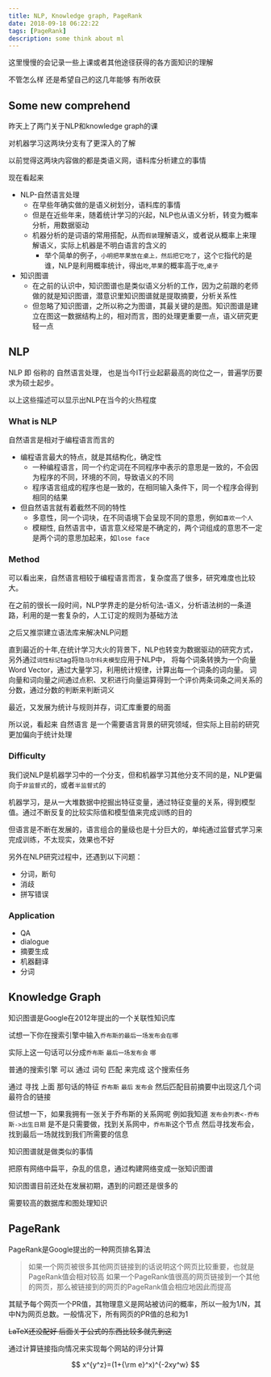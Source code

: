 ```yaml
---
title: NLP, Knowledge graph, PageRank
date: 2018-09-18 06:22:22
tags: [PageRank]
description: some think about ml
---
```


这里慢慢的会记录一些上课或者其他途径获得的各方面知识的理解

不管怎么样 还是希望自己的这几年能够 有所收获

## Some new comprehend

昨天上了两门关于NLP和knowledge graph的课

对机器学习这两块分支有了更深入的了解

以前觉得这两块内容做的都是类语义网，语料库分析建立的事情

现在看起来
* NLP-自然语言处理
  - 在早些年确实做的是语义树划分，语料库的事情
  - 但是在近些年来，随着统计学习的兴起，NLP也从语义分析，转变为概率分析，用数据驱动
  - 机器分析的是词语的常用搭配，从而`假装`理解语义，或者说从概率上来理解语义，实际上机器是不明白语言的含义的
    * 举个简单的例子，`小明把苹果放在桌上，然后把它吃了`，这个`它`指代的是谁，NLP是利用概率统计，得出`吃`,`苹果`的概率高于`吃`,`桌子`
* 知识图谱
  - 在之前的认识中，知识图谱也是类似语义分析的工作，因为之前跟的老师做的就是知识图谱，潜意识里知识图谱就是提取摘要，分析关系性
  - 但忽略了知识图谱，之所以称之为图谱，其最关键的是图。知识图谱是建立在图这一数据结构上的，相对而言，图的处理更重要一点，语义研究更轻一点


## NLP

NLP 即 俗称的 自然语言处理， 也是当今IT行业起薪最高的岗位之一，普遍学历要求为硕士起步。

以上这些描述可以显示出NLP在当今的火热程度

### What is NLP
自然语言是相对于编程语言而言的
* 编程语言最大的特点，就是其结构化，确定性
  - 一种编程语言，同一个约定词在不同程序中表示的意思是一致的，不会因为程序的不同，环境的不同，导致语义的不同
  - 程序语言组成的程序也是一致的，在相同输入条件下，同一个程序会得到相同的结果
* 但自然语言就有着截然不同的特性
  - 多意性，同一个词块，在不同语境下会呈现不同的意思，例如`喜欢一个人`
  - 模糊性, 自然语言中，语言意义经常是不确定的，两个词组成的意思不一定是两个词的意思加起来，如`lose face`

### Method
可以看出来，自然语言相较于编程语言而言，复杂度高了很多，研究难度也比较大。

在之前的很长一段时间，NLP学界走的是分析句法-语义，分析语法树的一条道路，利用的是一套复杂的，人工订定的规则为基础方法

之后又推崇建立语法库来解决NLP问题

直到最近的十年,在统计学习大火的背景下，NLP也转变为数据驱动的研究方式，另外通过`词性标记`tag将`隐马尔科夫模型`应用于NLP中，
将每个词条转换为一个向量Word Vector，通过大量学习，利用统计规律，计算出每一个词条的词向量。
词向量和词向量之间通过点积、叉积进行向量运算得到一个评价两条词条之间关系的分数，通过分数的判断来判断词义

最近，又发展为统计与规则并存，词汇库重要的局面

所以说，看起来 自然语言 是一个需要语言背景的研究领域，但实际上目前的研究更加偏向于统计处理

### Difficulty

我们说NLP是机器学习中的一个分支，但和机器学习其他分支不同的是，NLP更偏向于`非监督式`的，或者`半监督式`的

机器学习，是从一大堆数据中挖掘出特征变量，通过特征变量的关系，得到模型值。通过不断反复的比较实际值和模型值来完成训练的目的

但语言是不断在发展的，语言组合的量级也是十分巨大的，单纯通过监督式学习来完成训练，不太现实，效果也不好

另外在NLP研究过程中，还遇到以下问题：
* 分词，断句
* 消歧
* 拼写错误

### Application
* QA
* dialogue
* 摘要生成
* 机器翻译
* 分词

## Knowledge Graph

知识图谱是Google在2012年提出的一个关联性知识库

试想一下你在搜索引擎中输入`乔布斯的最后一场发布会在哪`

实际上这一句话可以分成`乔布斯` `最后一场发布会` `哪`

普通的搜索引擎 可以 通过 词句 匹配 来完成 这个搜索任务

通过 寻找 上面 那句话的特征 `乔布斯` `最后` `发布会`
然后匹配目前摘要中出现这几个词最符合的链接

但试想一下，如果我拥有一张关于乔布斯的关系网呢
例如我知道 `发布会列表<-乔布斯->出生日期`
是不是只需要做，找到关系网中，`乔布斯`这个节点
然后寻找发布会，找到最后一场就找到我们所需要的信息

知识图谱就是做类似的事情

把原有网络中扁平，杂乱的信息，通过构建网络变成一张知识图谱

知识图谱目前还处在发展初期，遇到的问题还是很多的

需要较高的数据库和图处理知识

## PageRank
PageRank是Google提出的一种网页排名算法

> 如果一个网页被很多其他网页链接到的话说明这个网页比较重要，也就是PageRank值会相对较高
> 如果一个PageRank值很高的网页链接到一个其他的网页，那么被链接到的网页的PageRank值会相应地因此而提高

其赋予每个网页一个PR值，其物理意义是网站被访问的概率，所以一般为1/N，其中N为网页总数。一般情况下，所有网页的PR值的总和为1

~~LaTeX还没配好 后面关于公式的东西比较多就先到这~~

通过计算链接指向情况来实现每个网站的评分计算

$$ x^{y^z}=(1+{\rm e}^x)^{-2xy^w} $$








